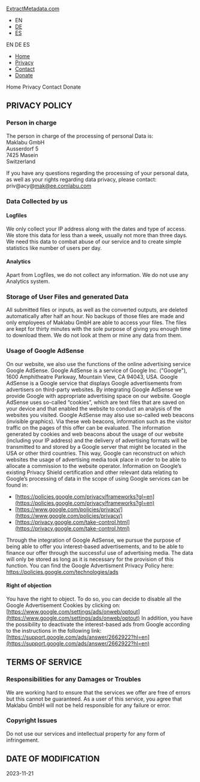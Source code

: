 [ExtractMetadata.com](https://www.extractmetadata.com/)

* EN
* [DE](https://www.extractmetadata.com/de/privacy.html)
* [ES](https://www.extractmetadata.com/es/privacy.html)

EN DE ES

* [Home](https://www.extractmetadata.com/)
* [Privacy](https://www.extractmetadata.com/privacy.html)
* [Contact](https://www.extractmetadata.com/contact.html)
* [Donate](https://www.extractmetadata.com/donate.html)

Home Privacy Contact Donate

PRIVACY POLICY
--------------

### Person in charge

The person in charge of the processing of personal Data is:  
Maklabu GmbH  
Ausserdorf 5  
7425 Masein  
Switzerland  
  
If you have any questions regarding the processing of your personal data, as well as your rights regarding data privacy, please contact: priv@acy@mak@ee.comlabu.com

### Data Collected by us

#### Logfiles

We only collect your IP address along with the dates and type of access. We store this data for less than a week, usually not more than three days. We need this data to combat abuse of our service and to create simple statistics like number of users per day.  

#### Analytics

Apart from Logfiles, we do not collect any information. We do not use any Analytics system.

### Storage of User Files and generated Data

All submitted files or inputs, as well as the converted outputs, are deleted automatically after half an hour. No backups of those files are made and only employees of Maklabu GmbH are able to access your files. The files are kept for thirty minutes with the sole purpose of giving you enough time to download them. We do not look at them or mine any data from them.

### Usage of Google AdSense

On our website, we also use the functions of the online advertising service Google AdSense. Google AdSense is a service of Google Inc. ("Google"), 1600 Amphitheatre Parkway, Mountain View, CA 94043, USA. Google AdSense is a Google service that displays Google advertisements from advertisers on third-party websites. By integrating Google AdSense we provide Google with appropriate advertising space on our website. Google AdSense uses so-called “cookies”, which are text files that are saved on your device and that enabled the website to conduct an analysis of the websites you visited. Google AdSense may also use so-called web beacons (invisible graphics). Via these web beacons, information such as the visitor traffic on the pages of this offer can be evaluated. The information generated by cookies and web beacons about the usage of our website (including your IP address) and the delivery of advertising formats will be transmitted to and stored by a Google server that might be located in the USA or other third countries. This way, Google can reconstruct on which websites the usage of advertising media took place in order to be able to allocate a commission to the website operator. Information on Google’s existing Privacy Shield certification and other relevant data relating to Google’s processing of data in the scope of using Google services can be found in:  

* [https://policies.google.com/privacy/frameworks?gl=en](https://policies.google.com/privacy/frameworks?gl=en)
* [https://www.google.com/policies/privacy/](https://www.google.com/policies/privacy/)
* [https://privacy.google.com/take-control.html](https://privacy.google.com/take-control.html)

  

Through the integration of Google AdSense, we pursue the purpose of being able to offer you interest-based advertisements, and to be able to finance our offer through the successful use of advertising media. The data will only be stored as long as it is necessary for the provision of this function. You can find the Google Advertisment Privacy Policy here: https://policies.google.com/technologies/ads

#### Right of objection

You have the right to object. To do so, you can decide to disable all the Google Advertisement Cookies by clicking on: [https://www.google.com/settings/ads/onweb/optout](https://www.google.com/settings/ads/onweb/optout) In addition, you have the possibility to deactivate the interest-based ads from Google according to the instructions in the following link: [https://support.google.com/ads/answer/2662922?hl=en](https://support.google.com/ads/answer/2662922?hl=en)

  

TERMS OF SERVICE
----------------

### Responsibilities for any Damages or Troubles

We are working hard to ensure that the services we offer are free of errors but this cannot be guaranteed. As a user of this service, you agree that Maklabu GmbH will not be held responsible for any failure or error.

### Copyright Issues

Do not use our services and intellectual property for any form of infringement.

  

DATE OF MODIFICATION
--------------------

2023-11-21